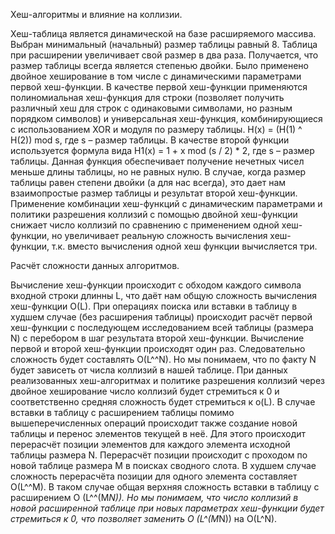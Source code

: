 ﻿Хеш-алгоритмы и влияние на коллизии.

Хеш-таблица является динамической на базе расширяемого массива. Выбран минимальный (начальный) размер таблицы равный 8. Таблица при расширении увеличивает свой размер в два раза. Получается, что размер таблицы всегда является степенью двойки. Было применено двойное хеширование в том числе с динамическими параметрами первой хеш-функции.
В качестве первой хеш-функции применяются полиномиальная хеш-функция для строки (позволяет получить различный хеш для строк с одинаковыми символами, но разным порядком символов) и универсальная хеш-функция, комбинирующиеся с использованием XOR и модуля по размеру таблицы. H(x) = (H(1) ^ H(2)) mod s, где s – размер таблицы.
В качестве второй функции используется формула вида H1(x) = 1 + x mod (s / 2) * 2, где s – размер таблицы. Данная функция обеспечивает получение нечетных чисел меньше длины таблицы, но не равных нулю. В случае, когда размер таблицы равен степени двойки (а для нас всегда), это дает нам взаимопростые размер таблицы и результат второй хеш-функции.
Применение комбинации хеш-функций с динамическим параметрами и политики разрешения коллизий с помощью двойной хеш-функции снижает число коллизий по сравнению с применением одной хеш-функции, но увеличивает реальную сложность вычисления хеш-функции, т.к. вместо вычисления одной хеш функции вычисляется три.

Расчёт сложности данных алгоритмов.

Вычисление хеш-функции происходит с обходом каждого символа входной строки длинны L, что даёт нам общую сложность вычисления хеш-функции O(L). 
При операциях поиска или вставки в таблицу в худшем случае (без расширения таблицы) происходит расчёт первой хеш-функции с последующем исследованием всей таблицы (размера N) с перебором в шаг результата второй хеш-функции. Вычисление первой и второй хеш-функции происходят один раз. Следовательно сложность будет составлять O(L^^N). Но мы понимаем, что по факту N будет зависеть от числа коллизий в нашей таблице. При данных реализованных хеш-алгоритмах и политике разрешения коллизий через двойное хеширование число коллизий будет стремиться к 0 и соответственно средняя сложность будет стремиться к o(L).
В случае вставки в таблицу с расширением таблицы помимо вышеперечисленных операций происходит также создание новой таблицы и перенос элементов текущей в неё. Для этого происходит перерасчёт позиции элементов для каждого элемента исходной таблицы размера N. Перерасчёт позиции происходит с проходом по новой таблице размера M в поисках сводного слота. В худшем случае сложность перерасчёта позиции для одного элемента составляет O(L^^M). В таком случае общая верхняя сложность вставки в таблицу с расширением O (L^^(M*N)). Но мы понимаем, что число коллизий в новой расширенной таблице при новых параметрах хеш-функции будет стремиться к 0, что позволяет заменить O (L^(M*N)) на O(L^N).
